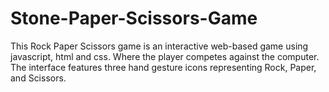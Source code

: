 # Stone-Paper-Scissors-Game
This Rock Paper Scissors game is an interactive web-based game using javascript, html and css. Where the player competes against the computer. The interface features three hand gesture icons representing Rock, Paper, and Scissors.

